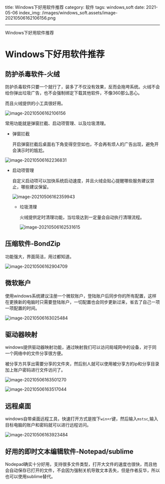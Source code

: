
title: Windows下好用软件推荐
category: 软件
tags: windows,soft
date: 2021-05-06
index_img: /images/windows_soft.assets/image-20210506162106156.png

---

Windows下好用软件推荐

<!--more-->

# Windows下好用软件推荐
## 防护杀毒软件-火绒

防护杀毒软件只要一个就行了，装多了不仅没有效果，反而会拖垮系统。火绒不会给你弹出垃圾广告，也不会强制绑定下载其他软件，不像360那么恶心。

而且火绒提供的小工具很好用。

![image-20210506162106156](/images/windows_soft.assets/image-20210506162106156.png)

常用功能就是弹窗拦截、启动项管理、以及垃圾清理。

- 弹窗拦截

  开启弹窗拦截后桌面右下角变得空空如也，不会再有烦人的广告出现，避免开会演示时的尴尬。

![image-20210506162236831](/images/windows_soft.assets/image-20210506162236831.png)

- 启动项管理

  自定义启动项可以加快系统启动速度，并且火绒会贴心提醒哪些服务建议禁止，哪些建议保留。

  ![image-20210506162359943](/images/windows_soft.assets/image-20210506162359943.png)

  - 垃圾清理

    火绒提供定时清理功能，当垃圾达到一定量会自动执行清理流程。

    ![image-20210506162531615](/images/windows_soft.assets/image-20210506162531615.png)



## 压缩软件-BondZip

功能强大，界面简洁，用过都知道。

![image-20210506162904709](/images/windows_soft.assets/image-20210506162904709.png)



## 微软账户

使用windows系统建议注册一个微软账户，登陆账户后同步你的所有配置，这样在更换新的电脑时只需要登陆账户，一切配置也会同步更新过来，省去了自己一项一项配置的时间。

![image-20210506163025484](/images/windows_soft.assets/image-20210506163025484.png)



## 驱动器映射

windows提供驱动器映射功能，通过映射我们可以访问局域网中的设备，对于同一个网络中的文件分享很方便。

被分享方共享出需要分享的文件夹，然后别人就可以使用被分享方的ip和分享目录加上账户密码进行文件访问了。



![image-20210506163501270](/images/windows_soft.assets/image-20210506163501270.png)

![image-20210506163517044](/images/windows_soft.assets/image-20210506163517044.png)



## 远程桌面

windows自带桌面远程工具，快速打开方式是按下`win+r`键，然后输入`mstsc`,输入目标电脑的账户和密码就可以进行远程访问。

![image-20210506163923484](/images/windows_soft.assets/image-20210506163923484.png)



## 好用的即时文本编辑软件-Notepad/sublime

Nodepad确实十分好用，支持很多文件类型，打开大文件的速度也很快，而且他会自动保存已打开的文件，不会因为强制关机导致文本丢失，但是作者反华，所以也可以使用sublime替代。

